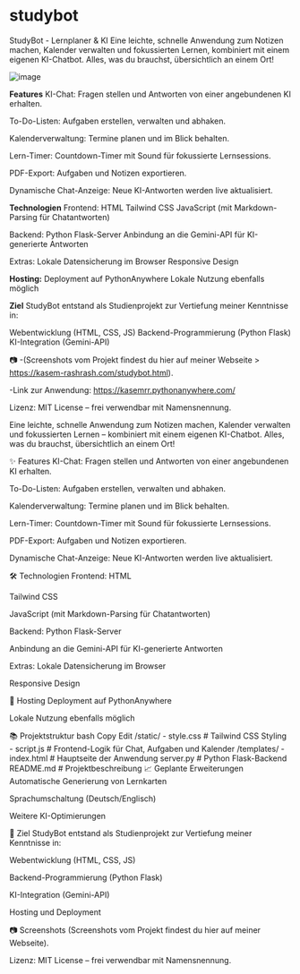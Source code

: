 # studybot
StudyBot - Lernplaner &amp; KI
Eine leichte, schnelle Anwendung zum Notizen machen, Kalender verwalten und fokussierten Lernen, kombiniert mit einem eigenen KI-Chatbot. Alles, was du brauchst, übersichtlich an einem Ort!

![image](https://github.com/user-attachments/assets/b2d1d968-23a5-4fdb-90b3-991416475a28)



**Features**
KI-Chat: Fragen stellen und Antworten von einer angebundenen KI erhalten.

To-Do-Listen: Aufgaben erstellen, verwalten und abhaken.

Kalenderverwaltung: Termine planen und im Blick behalten.

Lern-Timer: Countdown-Timer mit Sound für fokussierte Lernsessions.

PDF-Export: Aufgaben und Notizen exportieren.

Dynamische Chat-Anzeige: Neue KI-Antworten werden live aktualisiert.



**Technologien**
Frontend:
HTML
Tailwind CSS
JavaScript (mit Markdown-Parsing für Chatantworten)

Backend:
Python Flask-Server
Anbindung an die Gemini-API für KI-generierte Antworten

Extras:
Lokale Datensicherung im Browser
Responsive Design



**Hosting:**
Deployment auf PythonAnywhere
Lokale Nutzung ebenfalls möglich



**Ziel**
StudyBot entstand als Studienprojekt zur Vertiefung meiner Kenntnisse in:

Webentwicklung (HTML, CSS, JS)
Backend-Programmierung (Python Flask)
KI-Integration (Gemini-API)


📷 
-(Screenshots vom Projekt findest du hier auf meiner Webseite > https://kasem-rashrash.com/studybot.html).

-Link zur Anwendung: https://kasemrr.pythonanywhere.com/



Lizenz:
MIT License – frei verwendbar mit Namensnennung.

Eine leichte, schnelle Anwendung zum Notizen machen, Kalender verwalten und fokussierten Lernen – kombiniert mit einem eigenen KI-Chatbot. Alles, was du brauchst, übersichtlich an einem Ort!

✨ Features
KI-Chat: Fragen stellen und Antworten von einer angebundenen KI erhalten.

To-Do-Listen: Aufgaben erstellen, verwalten und abhaken.

Kalenderverwaltung: Termine planen und im Blick behalten.

Lern-Timer: Countdown-Timer mit Sound für fokussierte Lernsessions.

PDF-Export: Aufgaben und Notizen exportieren.

Dynamische Chat-Anzeige: Neue KI-Antworten werden live aktualisiert.

🛠️ Technologien
Frontend:
HTML

Tailwind CSS

JavaScript (mit Markdown-Parsing für Chatantworten)

Backend:
Python Flask-Server

Anbindung an die Gemini-API für KI-generierte Antworten

Extras:
Lokale Datensicherung im Browser

Responsive Design

🚀 Hosting
Deployment auf PythonAnywhere

Lokale Nutzung ebenfalls möglich

📚 Projektstruktur
bash
Copy
Edit
/static/
    - style.css          # Tailwind CSS Styling
    - script.js          # Frontend-Logik für Chat, Aufgaben und Kalender
/templates/
    - index.html         # Hauptseite der Anwendung
server.py                # Python Flask-Backend
README.md                # Projektbeschreibung
📈 Geplante Erweiterungen
Automatische Generierung von Lernkarten

Sprachumschaltung (Deutsch/Englisch)

Weitere KI-Optimierungen

🎯 Ziel
StudyBot entstand als Studienprojekt zur Vertiefung meiner Kenntnisse in:

Webentwicklung (HTML, CSS, JS)

Backend-Programmierung (Python Flask)

KI-Integration (Gemini-API)

Hosting und Deployment

📷 Screenshots
(Screenshots vom Projekt findest du hier auf meiner Webseite).

Lizenz:
MIT License – frei verwendbar mit Namensnennung.